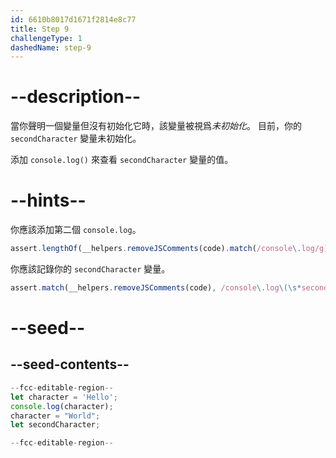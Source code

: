 ```yaml
---
id: 6610b8017d1671f2814e8c77
title: Step 9
challengeType: 1
dashedName: step-9
---
```


# --description--

當你聲明一個變量但沒有初始化它時，該變量被視爲<dfn>未初始化</dfn>。 目前，你的 `secondCharacter` 變量未初始化。

添加 `console.log()` 來查看 `secondCharacter` 變量的值。

# --hints--

你應該添加第二個 `console.log`。

```js
assert.lengthOf(__helpers.removeJSComments(code).match(/console\.log/g), 2);
```

你應該記錄你的 `secondCharacter` 變量。

```js
assert.match(__helpers.removeJSComments(code), /console\.log\(\s*secondCharacter\s*\)/);
```

# --seed--

## --seed-contents--

```js
--fcc-editable-region--
let character = 'Hello';
console.log(character);
character = "World";
let secondCharacter;

--fcc-editable-region--
```
